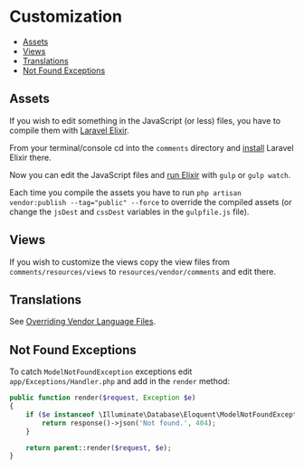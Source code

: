 # Customization

- [Assets](#assets)
- [Views](#views)
- [Translations](#translations)
- [Not Found Exceptions](#not-found-exceptions)

## Assets

If you wish to edit something in the JavaScript (or less) files, you have to compile them with [Laravel Elixir](http://laravel.com/docs/5.1/elixir).

From your terminal/console cd into the `comments` directory and [install](http://laravel.com/docs/5.1/elixir#installation) Laravel Elixir there.  

Now you can edit the JavaScript files and [run Elixir](http://laravel.com/docs/5.1/elixir#running-elixir) with `gulp` or `gulp watch`.

Each time you compile the assets you have to run `php artisan vendor:publish --tag="public" --force` to override the compiled assets (or change the `jsDest` and `cssDest` variables in the `gulpfile.js` file).

## Views

If you wish to customize the views copy the view files from `comments/resources/views` to `resources/vendor/comments` and edit there.

## Translations

See [Overriding Vendor Language Files](http://laravel.com/docs/5.1/localization#overriding-vendor-language-files).

## Not Found Exceptions

To catch `ModelNotFoundException` exceptions edit `app/Exceptions/Handler.php` and add in the `render` method:

```php
public function render($request, Exception $e)
{
    if ($e instanceof \Illuminate\Database\Eloquent\ModelNotFoundException && $request->ajax()) {
        return response()->json('Not found.', 404);
    }

    return parent::render($request, $e);
}
```

